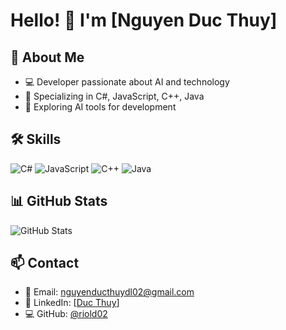# Hello! 👋 I'm [Nguyen Duc Thuy]

## 🚀 About Me
- 💻 Developer passionate about AI and technology
- 🎯 Specializing in C#, JavaScript, C++, Java
- 🤖 Exploring AI tools for development

## 🛠️ Skills

![C#](https://img.shields.io/badge/C%23-239120?style=for-the-badge&logo=c-sharp&logoColor=white)
![JavaScript](https://img.shields.io/badge/JavaScript-F7DF1E?style=for-the-badge&logo=javascript&logoColor=black)
![C++](https://img.shields.io/badge/C++-00599C?style=for-the-badge&logo=c%2B%2B&logoColor=white)
![Java](https://img.shields.io/badge/Java-ED8B00?style=for-the-badge&logo=openjdk&logoColor=white)

## 📊 GitHub Stats

![GitHub Stats](https://github-readme-stats.vercel.app/api?username=riold02&show_icons=true&theme=radical)


## 📫 Contact
- 📧 Email: nguyenducthuydl02@gmail.com
- 💼 LinkedIn: [[Duc Thuy](https://www.linkedin.com/in/duc-thuy-nguyen-a89055250)]
- 💻 GitHub: [@riold02](https://github.com/riold02)

